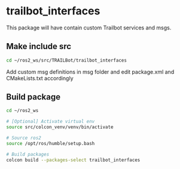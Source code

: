 # trailbot_interfaces
This package will have contain custom Trailbot services and msgs.

## Make include src 
```bash
cd ~/ros2_ws/src/TRAILBot/trailbot_interfaces
```

Add custom msg definitions in msg folder and edit package.xml and CMakeLists.txt accordingly
## Build package
```bash
cd ~/ros2_ws

# [Optional] Activate virtual env
source src/colcon_venv/venv/bin/activate

# Source ros2
source /opt/ros/humble/setup.bash 

# Build packages
colcon build --packages-select trailbot_interfaces

```